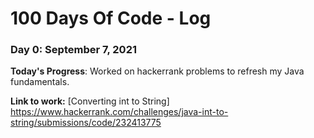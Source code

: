 # 100 Days Of Code - Log

### Day 0: September 7, 2021 

**Today's Progress**: Worked on hackerrank problems to refresh my Java fundamentals.

<!-- **Thoughts:** I really struggled with CSS, but, overall, I feel like I am slowly getting better at it. Canvas is still new for me, but I managed to figure out some basic functionality. -->

**Link to work:** [Converting int to String] https://www.hackerrank.com/challenges/java-int-to-string/submissions/code/232413775

<!-- ### Day 0: February 30, 2016 (Example 2)
##### (delete me or comment me out)

**Today's Progress**: Fixed CSS, worked on canvas functionality for the app.

**Thoughts**: I really struggled with CSS, but, overall, I feel like I am slowly getting better at it. Canvas is still new for me, but I managed to figure out some basic functionality.

**Link(s) to work**: [Calculator App](http://www.example.com)


### Day 1: June 27, Monday

**Today's Progress**: I've gone through many exercises on FreeCodeCamp.

**Thoughts** I've recently started coding, and it's a great feeling when I finally solve an algorithm challenge after a lot of attempts and hours spent.

**Link(s) to work**
1. [Find the Longest Word in a String](https://www.freecodecamp.com/challenges/find-the-longest-word-in-a-string)
2. [Title Case a Sentence](https://www.freecodecamp.com/challenges/title-case-a-sentence)
 -->
